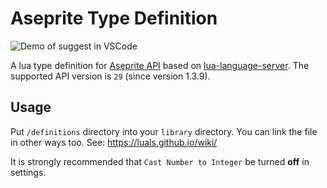 # Aseprite Type Definition

![Demo of suggest in VSCode](https://gyazo.com/2a91bc263590356d218dbeae3209cfb8.gif)

A lua type definition for [Aseprite API](https://www.aseprite.org/api/) based on [lua-language-server](https://github.com/LuaLS/lua-language-server).
The supported API version is `29` (since version 1.3.9).

## Usage

Put `/definitions` directory into your `library` directory. You can link the file in other ways too.
See: https://luals.github.io/wiki/

It is strongly recommended that `Cast Number to Integer` be turned **off** in settings.
